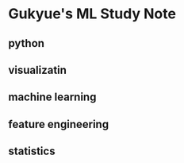 # Gukyue's ML Study Note

## python

## visualizatin

## machine learning

## feature engineering

## statistics
